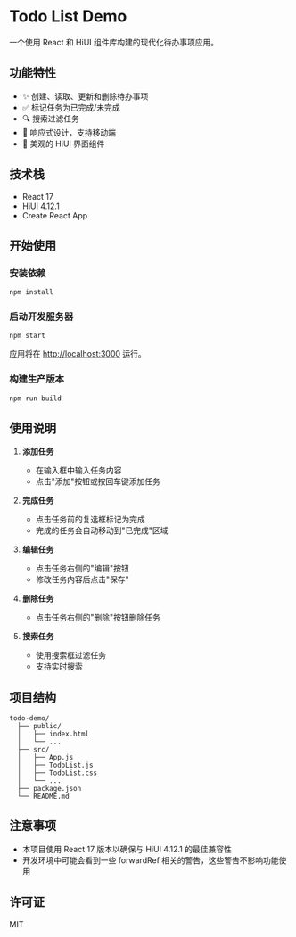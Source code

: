 # Todo List Demo

一个使用 React 和 HiUI 组件库构建的现代化待办事项应用。

## 功能特性

- ✨ 创建、读取、更新和删除待办事项
- ✅ 标记任务为已完成/未完成
- 🔍 搜索过滤任务
- 📱 响应式设计，支持移动端
- 🎨 美观的 HiUI 界面组件

## 技术栈

- React 17
- HiUI 4.12.1
- Create React App

## 开始使用

### 安装依赖

```bash
npm install
```

### 启动开发服务器

```bash
npm start
```

应用将在 [http://localhost:3000](http://localhost:3000) 运行。

### 构建生产版本

```bash
npm run build
```

## 使用说明

1. **添加任务**
   - 在输入框中输入任务内容
   - 点击"添加"按钮或按回车键添加任务

2. **完成任务**
   - 点击任务前的复选框标记为完成
   - 完成的任务会自动移动到"已完成"区域

3. **编辑任务**
   - 点击任务右侧的"编辑"按钮
   - 修改任务内容后点击"保存"

4. **删除任务**
   - 点击任务右侧的"删除"按钮删除任务

5. **搜索任务**
   - 使用搜索框过滤任务
   - 支持实时搜索

## 项目结构

```
todo-demo/
  ├── public/
  │   ├── index.html
  │   └── ...
  ├── src/
  │   ├── App.js
  │   ├── TodoList.js
  │   ├── TodoList.css
  │   └── ...
  ├── package.json
  └── README.md
```

## 注意事项

- 本项目使用 React 17 版本以确保与 HiUI 4.12.1 的最佳兼容性
- 开发环境中可能会看到一些 forwardRef 相关的警告，这些警告不影响功能使用

## 许可证

MIT

